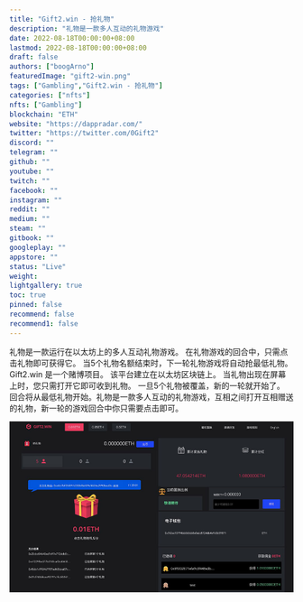 ```yaml
---
title: "Gift2.win - 抢礼物"
description: "礼物是一款多人互动的礼物游戏"
date: 2022-08-18T00:00:00+08:00
lastmod: 2022-08-18T00:00:00+08:00
draft: false
authors: ["boogArno"]
featuredImage: "gift2-win.png"
tags: ["Gambling","Gift2.win - 抢礼物"]
categories: ["nfts"]
nfts: ["Gambling"]
blockchain: "ETH"
website: "https://dappradar.com/"
twitter: "https://twitter.com/0Gift2"
discord: ""
telegram: ""
github: ""
youtube: ""
twitch: ""
facebook: ""
instagram: ""
reddit: ""
medium: ""
steam: ""
gitbook: ""
googleplay: ""
appstore: ""
status: "Live"
weight: 
lightgallery: true
toc: true
pinned: false
recommend: false
recommend1: false
---
```

礼物是一款运行在以太坊上的多人互动礼物游戏。 在礼物游戏的回合中，只需点击礼物即可获得它。 当5个礼物名额结束时，下一轮礼物游戏将自动抢最低礼物。Gift2.win 是一个赌博项目。 该平台建立在以太坊区块链上。 当礼物出现在屏幕上时，您只需打开它即可收到礼物。 一旦5个礼物被覆盖，新的一轮就开始了。 回合将从最低礼物开始。礼物是一款多人互动的礼物游戏，互相之间打开互相赠送的礼物，新一轮的游戏回合中你只需要点击即可。

![gift2win-dapp-gambling-eth-image1_01b0b550af84e5388302b8fd6583c00f](gift2win-dapp-gambling-eth-image1_01b0b550af84e5388302b8fd6583c00f.png)